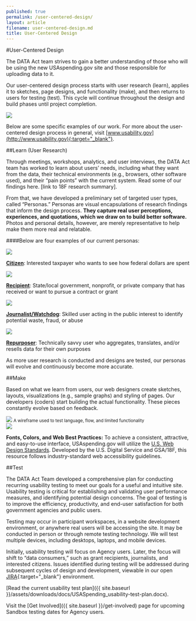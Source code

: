 ```yaml
---
published: true
permalink: /user-centered-design/
layout: article
filename: user-centered-design.md
title: User-Centered Design
---
```



#User-Centered Design

The DATA Act team strives to gain a better understanding of those who will be using the new USAspending.gov site and those responsible for uploading data to it.

Our user-centered design process starts with user research (learn), applies it to sketches, page designs, and functionality (make), and then returns to users for testing (test). This cycle will continue throughout the design and build phases until project completion.


<img class="learn-test-make" src="{{ site.baseurl }}/assets/graphics/learn-test-make.svg">


Below are some specific examples of our work.  For more about the user-centered design process in general, visit [www.usability.gov](http://www.usability.gov){:target="_blank"}.


##Learn (User Research)

Through meetings, workshops, analytics, and user interviews, the DATA Act team has worked to learn about users’ needs, including what they want from the data, their technical environments (e.g., browsers, other software used), and their “pain points” with the current system.  Read some of our findings here. [link to 18F research summary].

From that, we have developed a preliminary set of targeted user types, called “Personas.” Personas are visual encapsulations of research findings that inform the design process. **They capture real user perceptions, experiences, and quotations, which we draw on to build better software.** Photos and personal details, however, are merely representative to help make them more real and relatable.

####Below are four examples of our current personas:

<div class="row">
    <div class="col-md-6 persona-block">
        <div class="cell">
            <img src="{{ site.baseurl }}/assets/img/user_personas/citizen_mug.jpg" class="img-responsive img-circle">
        </div>
        <p><a href="{{ site.baseurl }}/assets/downloads/user_personas/Citizen_user_persona.pdf"><strong>Citizen</strong></a>: Interested taxpayer who wants to see how federal dollars are spent</p>
    </div>
    <div class="col-md-6 persona-block">
        <div class="cell">
            <img src="{{ site.baseurl }}/assets/img/user_personas/recipient_mug.jpg" class="img-responsive img-circle">
        </div>
        <p><a href="{{ site.baseurl }}/assets/downloads/user_personas/Recipient_user_persona.pdf"><strong>Recipient</strong></a>: State/local government, nonprofit, or private company that has received or want to pursue a contract or grant</p>
    </div>
</div>

<div class="row">
    <div class="col-md-6 persona-block">
        <div class="cell">
            <img src="{{ site.baseurl }}/assets/img/user_personas/journalist_mug.jpg" class="img-responsive img-circle">
        </div>
        <p><a href="{{ site.baseurl }}/assets/downloads/user_personas/Journalist_user_persona.pdf"><strong>Journalist/Watchdog</strong></a>: Skilled user acting in the public interest to identify potential waste, fraud, or abuse</p>
    </div>
    <div class="col-md-6 persona-block">
        <div class="cell">
            <img src="{{ site.baseurl }}/assets/img/user_personas/repurposer_mug.jpg" class="img-responsive img-circle">
        </div>
        <p><a href="{{ site.baseurl }}/assets/downloads/user_personas/Repurposer_user_persona.pdf"><strong>Repurposer</strong></a>: Technically savvy user who aggregates, translates, and/or resells data for their own purposes</p>
    </div>
</div>

As more user research is conducted and designs are tested, our personas will evolve and continuously become more accurate.


##Make


<div class="row">
    <div class="col-md-8">
        <p>Based on what we learn from users, our web designers create sketches, layouts, visualizations (e.g., sample graphs) and styling of pages. Our developers (coders) start building the actual functionality. These pieces constantly evolve based on feedback.</p>
        <img src="{{ site.baseurl }}/assets/img/wire-example.jpg" class="img-responsive center-block">
        <small class='text-center center-block'>A wireframe used to test language, flow, and limited functionality</small>
    </div>
    <div class="col-md-4 alert-block">
    	<img src="{{ site.baseurl }}/assets/img/18f_style.jpg" class="pull-left">
    	<p><strong>Fonts, Colors, and Web Best Practices:</strong> To achieve a consistent, attractive, and easy-to-use interface, USAspending.gov will utilize the <a href='https://playbook.cio.gov/designstandards/' target="_blank">U.S. Web Design Standards</a>. Developed by the U.S. Digital Service and GSA/18F, this resource follows industry-standard web accessibility guidelines.</p>
    </div>
</div>



##Test

The DATA Act Team developed a comprehensive plan for conducting recurring usability testing to meet our goals for a useful and intuitive site. Usability testing is critical for establishing and validating user performance measures, and identifying potential design concerns. The goal of testing is to improve the efficiency, productivity, and end-user satisfaction for both government agencies and public users.

Testing may occur in participant workspaces, in a website development environment, or anywhere real users will be accessing the site. It may be conducted in person or through remote testing technology.  We will test multiple devices, including desktops, laptops, and mobile devices.

Initially, usability testing will focus on Agency users. Later, the focus will shift to “data consumers,” such as grant recipients, journalists, and interested citizens.  Issues identified during testing will be addressed during subsequent cycles of design and development, viewable in our open [JIRA](https://federal-spending-transparency.atlassian.net/secure/BrowseProjects.jspa?selectedCategory=all&selectedProjectType=all){:target="_blank"} environment.


[Read the current usability test plan]({{ site.baseurl }}/assets/downloads/docs/USASpending_usability-test-plan.docx).

Visit the [Get Involved]({{ site.baseurl }}/get-involved) page for upcoming Sandbox testing dates for Agency users.
